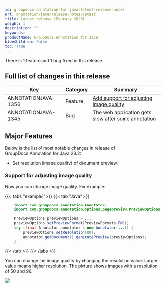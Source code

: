 ```yaml
---
id: groupdocs-annotation-for-java-latest-release-notes
url: annotation/java/release-notes/latest
title: Latest release (Febrary 2023)
weight: 1
description: ""
keywords: 
productName: GroupDocs.Annotation for Java
hideChildren: False
toc: True
---
```


There is 1 feature and 1 bug fixed in this release.

## Full list of changes in this release

| Key | Category | Summary |
| --- | --- | --- |
| ANNOTATIONJAVA-1356 | Feature | [Add support for adjusting image quality](#support-for-adjusting-image-quality) |
| ANNOTATIONJAVA-1345 | Bug | The web application gets slow after some annotation |

## Major Features

Below is the list of most notable changes in release of GroupDocs.Annotation for Java 23.2:
* Set resolution (image quality) of document preview.

### Support for adjusting image quality
Now you can change image quality.
For example:

{{< tabs "example1">}}
{{< tab "Java" >}}
```java
	import com.groupdocs.annotation.Annotator;
	import com.groupdocs.annotation.options.pagepreview.PreviewOptions;

	PreviewOptions previewOptions = ...
	previewOptions.setPreviewFormat(PreviewFormats.PNG);
	try (final Annotator annotator = new Annotator(...)) {
		previewOptions.setResolution(80);
		annotator.getDocument().generatePreview(previewOptions);
	}
```
{{< /tab >}}
{{< /tabs >}}

You can change the image quality by changing the resolution value. Larger value means higher resolution. The picture shows images with a resolution of 50 and 96.

![](/annotation/java/images/resolution.png)